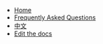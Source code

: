 <!-- docs/_sidebar.md -->
* [Home](/)
* [Frequently Asked Questions](faqs.md)
* [中文](/zh-cn/home.md)
* [Edit the docs](https://github.com/emptysetsquad/dollar-docs#how-to-contribute)

